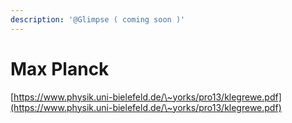 ```yaml
---
description: '@Glimpse ( coming soon )'
---
```


# Max Planck

[https://www.physik.uni-bielefeld.de/\~yorks/pro13/klegrewe.pdf](https://www.physik.uni-bielefeld.de/\~yorks/pro13/klegrewe.pdf)
